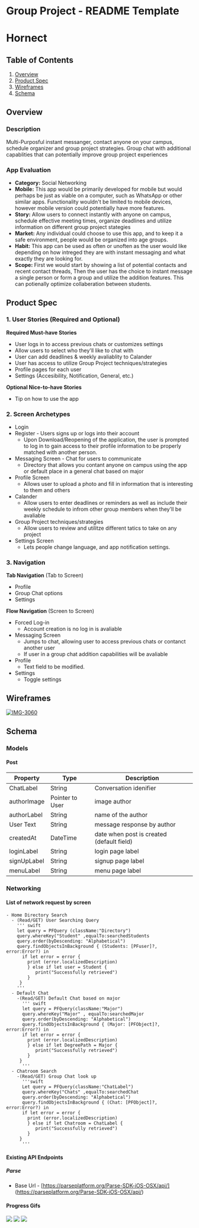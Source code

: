 Group Project - README Template
===

# Hornect

## Table of Contents
1. [Overview](#Overview)
1. [Product Spec](#Product-Spec)
1. [Wireframes](#Wireframes)
2. [Schema](#Schema)

## Overview
### Description
Multi-Purposful instant messanger, contact anyone on your campus, schedule organizer and group project strategies. Group chat with additional capablities  that can potentially improve group project experiences 

### App Evaluation
- **Category:** Social Networking
- **Mobile:** This app would be primarily developed for mobile but would perhaps be just as viable on a computer, such as WhatsApp or other similar apps. Functionality wouldn't be limited to mobile devices, however mobile version could potentially have more features.
- **Story:** Allow users to connect instantly with anyone on campus, schedule effective meeting times, organize deadlines and utilize information on different group project stategies
- **Market:** Any individual could choose to use this app, and to keep it a safe environment, people would be organized into age groups.
- **Habit:** This app can be used as often or unoften as the user would like depending on how intreged they are with instant messaging and what exactly they are looking for.
- **Scope:** First we would start by showing a list of potential contacts and recent contact threads, Then the user has the choice to instant message a single person or form a group and utilize the addition features. This can potienally optimize collaberation between students.

## Product Spec

### 1. User Stories (Required and Optional)

**Required Must-have Stories**

* User logs in to access previous chats or customizes settings
* Allow users to select who they'll like to chat with
* User can add deadlines & weekly avaliablity  to Calander
* User has access to utilize Group Project techniques/strategies 
* Profile pages for each user
* Settings (Accesibility, Notification, General, etc.)

**Optional Nice-to-have Stories**

* Tip on how to use the app

### 2. Screen Archetypes

* Login
* Register - Users signs up or logs into their account 
   * Upon Download/Reopening of the application, the user is prompted to log in to gain access to their profile information to be properly matched with another person.
* Messaging Screen - Chat for users to communicate
    * Directory that allows you contant anyone on campus using the app or default place in a general chat based on major 
* Profile Screen
    * Allows user to upload a photo and fill in information that is interesting to them and others 
* Calander
    * Allow users to enter deadlines or reminders as well as include their weekly schedule to infrom other group members when they'll be avaliable 
* Group Project techniques/strategies 
    * Allow users to review and utilitze different tatics to take on any project 
* Settings Screen
   * Lets people change language, and app notification settings. 
   
### 3. Navigation

**Tab Navigation** (Tab to Screen)
* Profile 
* Group Chat options 
* Settings 

**Flow Navigation** (Screen to Screen)
* Forced Log-in
    * Account creation is no log in is avaliable 
* Messaging Screen
    * Jumps to chat, allowing user to access previous chats or contanct another user
    * If  user in a group chat addition capabilities will be avaliable
* Profile 
    * Text field to be modified. 
* Settings 
    * Toggle settings
    
## Wireframes
<a href="https://ibb.co/4pxsRYD"><img src="https://i.ibb.co/kXF329r/IMG-3060.jpg" alt="IMG-3060" border="0"></a>

## Schema 
### Models
#### Post

   | Property      | Type     | Description |
   | ------------- | -------- | ------------|
   | ChatLabel     | String   | Conversation idenifier |
   | authorImage   | Pointer to User| image author |
   | authorLabel   | String   | name of the author |
   | User Text     | String   | message response by author |
   | createdAt     | DateTime | date when post is created (default field) |
   | loginLabel    | String   | login page label |
   | signUpLabel   | String   | signup page label |
   | menuLabel     | String   | menu page label |
   
   
### Networking
#### List of network request by screen 
    - Home Directory Search
      - (Read/GET) User Searching Query
        ''' swift
        let query = PFQuery (className:"Directory")
        query.whereKey("Student" ,equalTo:searchedStudents
        query.order(byDescending: "Alphabetical")
        query.findObjectsInBackground { (Students: [PFuser]?, error:Error?) in 
          if let error = error {
            print (error.localizedDescription)
            } else if let user = Student {
               print("Successfully retrieved")
            }
         }
        '''
      - Default Chat
        -(Read/GET) Default Chat based on major
          ''' swift
          let query = PFQuery(className:"Major")
          query.whereKey("Major" , equalTo:searchedMajor
          query.order(byDescending: "Alphabetical")
          query.findObjectsInBackground { (Major: [PFObject]?, error:Error?) in 
          if let error = error {
            print (error.localizedDescription)
            } else if let DegreePath = Major {
               print("Successfully retrieved")
            }
         }
          '''
      - Chatroom Search
        -(Read/GET) Group Chat look up
          '''swift
          Let query = PFQuery(className:"ChatLabel")
          query.whereKey("Chats" ,equalTo:searchedChat
          query.order(byDescending: "Alphabetical")
          query.findObjectsInBackground { (Chat: [PFObject]?, error:Error?) in 
          if let error = error {
            print (error.localizedDescription)
            } else if let Chatroom = ChatLabel {
               print("Successfully retrieved")
            }
         }
          '''
#### Existing API Endpoints
##### Parse
- Base Url - [https://parseplatform.org/Parse-SDK-iOS-OSX/api/] (https://parseplatform.org/Parse-SDK-iOS-OSX/api/)

#### Progress Gifs
<img src="http://g.recordit.co/4V1ZfiRVG3.gif"> <img src ="http://g.recordit.co/IOpYpcGEg4.gif">
<img src="http://g.recordit.co/aLaFdF1sQp.gif">
       
   
